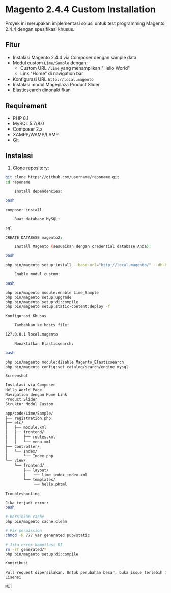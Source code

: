 # Magento 2.4.4 Custom Installation

Proyek ini merupakan implementasi solusi untuk test programming Magento 2.4.4 dengan spesifikasi khusus.

## Fitur

- Instalasi Magento 2.4.4 via Composer dengan sample data
- Modul custom `Lime/Sample` dengan:
  - Custom URL `/lime` yang menampilkan "Hello World"
  - Link "Home" di navigation bar
- Konfigurasi URL `http://local.magento`
- Instalasi modul Mageplaza Product Slider
- Elasticsearch dinonaktifkan

## Requirement

- PHP 8.1
- MySQL 5.7/8.0
- Composer 2.x
- XAMPP/WAMP/LAMP
- Git

## Instalasi

1. Clone repository:
```bash
git clone https://github.com/username/reponame.git
cd reponame

    Install dependencies:

bash

composer install

    Buat database MySQL:

sql

CREATE DATABASE magento2;

    Install Magento (sesuaikan dengan credential database Anda):

bash

php bin/magento setup:install --base-url="http://local.magento/" --db-host="localhost" --db-name="magento2" --db-user="root" --db-password="" --admin-firstname="admin" --admin-lastname="user" --admin-email="admin@local.magento" --admin-user="admin" --admin-password="Admin123" --language="en_US" --currency="USD" --timezone="Asia/Jakarta" --use-rewrites="1" --backend-frontname="admin" --search-engine=elasticsearch7 --elasticsearch-host="localhost" --elasticsearch-port=9200

    Enable modul custom:

bash

php bin/magento module:enable Lime_Sample
php bin/magento setup:upgrade
php bin/magento setup:di:compile
php bin/magento setup:static-content:deploy -f

Konfigurasi Khusus

    Tambahkan ke hosts file:

127.0.0.1 local.magento

    Nonaktifkan Elasticsearch:

bash

php bin/magento module:disable Magento_Elasticsearch
php bin/magento config:set catalog/search/engine mysql

Screenshot

Instalasi via Composer
Hello World Page
Navigation dengan Home Link
Product Slider
Struktur Modul Custom

app/code/Lime/Sample/
├── registration.php
├── etc/
│   ├── module.xml
│   ├── frontend/
│   │   ├── routes.xml
│   │   └── menu.xml
├── Controller/
│   └── Index/
│       └── Index.php
└── view/
    └── frontend/
        ├── layout/
        │   └── lime_index_index.xml
        └── templates/
            └── hello.phtml

Troubleshooting

Jika terjadi error:
bash

# Bersihkan cache
php bin/magento cache:clean

# Fix permission
chmod -R 777 var generated pub/static

# Jika error kompilasi DI
rm -rf generated/*
php bin/magento setup:di:compile

Kontribusi

Pull request dipersilakan. Untuk perubahan besar, buka issue terlebih dahulu.
Lisensi

MIT
